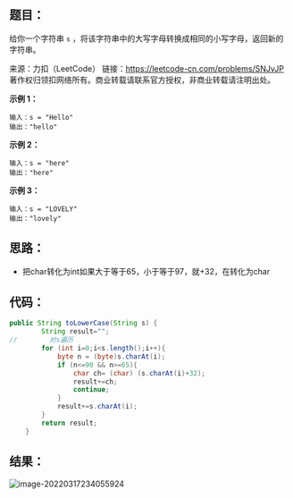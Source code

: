 ## 题目：

给你一个字符串 `s` ，将该字符串中的大写字母转换成相同的小写字母，返回新的字符串。



来源：力扣（LeetCode） 链接：https://leetcode-cn.com/problems/SNJvJP 著作权归领扣网络所有。商业转载请联系官方授权，非商业转载请注明出处。

<!--more-->

**示例 1：**

```
输入：s = "Hello"
输出："hello"
```

**示例 2：**

```
输入：s = "here"
输出："here"
```

**示例 3：**

```
输入：s = "LOVELY"
输出："lovely"
```

## 思路：

- 把char转化为int如果大于等于65，小于等于97，就+32，在转化为char

## 代码：

```java
public String toLowerCase(String s) {
        String result="";
//        对s遍历
        for (int i=0;i<s.length();i++){
            byte n = (byte)s.charAt(i);
            if (n<=90 && n>=65){
                char ch= (char) (s.charAt(i)+32);
                result+=ch;
                continue;
            }
            result+=s.charAt(i);
        }
        return result;
    }
```

## 结果：

![image-20220317234055924](https://gitee.com/misteryliu/typora/raw/master/image/image-20220317234055924.png)